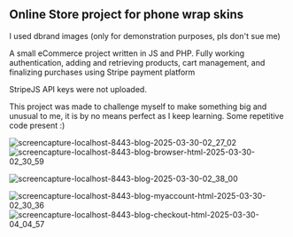 ## Online Store project for phone wrap skins
I used dbrand images (only for demonstration purposes, pls don't sue me)

A small eCommerce project written in JS and PHP. Fully working authentication, adding and retrieving products, cart management, and finalizing purchases using Stripe payment platform

StripeJS API keys were not uploaded.

This project was made to challenge myself to make something big and unusual to me, it is by no means perfect as I keep learning. Some repetitive code present :)

![screencapture-localhost-8443-blog-2025-03-30-02_27_02](https://github.com/user-attachments/assets/7b937cc0-0baa-49dd-849d-e620af3829ea)
![screencapture-localhost-8443-blog-browser-html-2025-03-30-02_30_59](https://github.com/user-attachments/assets/abf6fe53-9cc3-4574-8b4a-d1725693c02d)

![screencapture-localhost-8443-blog-2025-03-30-02_38_00](https://github.com/user-attachments/assets/5ebf09ea-405b-4f6d-9626-1cbed4ff969c)

![screencapture-localhost-8443-blog-myaccount-html-2025-03-30-02_30_36](https://github.com/user-attachments/assets/975cb2b8-3bf6-4fb2-84dc-66138037629b)
![screencapture-localhost-8443-blog-checkout-html-2025-03-30-04_04_57](https://github.com/user-attachments/assets/55e4777c-ad7b-403c-b5db-e9dcc0e65837)
